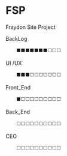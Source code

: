 # FSP
Fraydon Site Project


BackLog
        
        ⬛⬛⬛⬛⬛⬛⬛⬜⬜⬜
        
UI /UX
        
        ⬛⬛⬛⬜⬜⬜⬜⬜⬜⬜
        
Front_End
        
        ⬛⬜⬜⬜⬜⬜⬜⬜⬜⬜

Back_End
        
        ⬜⬜⬜⬜⬜⬜⬜⬜⬜⬜

CEO
        
        ⬜⬜⬜⬜⬜⬜⬜⬜⬜⬜
